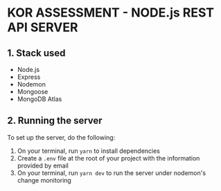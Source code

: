 # KOR ASSESSMENT - NODE.js REST API SERVER
## 1. Stack used
- Node.js
- Express
- Nodemon
- Mongoose
- MongoDB Atlas

## 2. Running the server
To set up the server, do the following:
1. On your terminal, run `yarn` to install dependencies
2. Create a `.env` file at the root of your project with the information provided by email
3. On your terminal, run `yarn dev` to run the server under nodemon's change monitoring